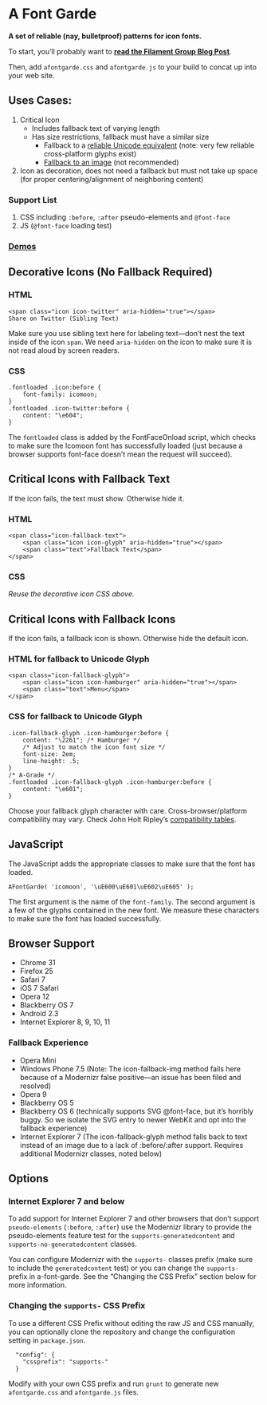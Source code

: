 # A Font Garde

**A set of reliable (nay, bulletproof) patterns for icon fonts.**

To start, you’ll probably want to **[read the Filament Group Blog Post](http://filamentgroup.com/lab/bulletproof_icon_fonts)**.

Then, add `afontgarde.css` and `afontgarde.js` to your build to concat up into your web site.

## Uses Cases:

1. Critical Icon
	* Includes fallback text of varying length
	* Has size restrictions, fallback must have a similar size
		* Fallback to a [reliable Unicode equivalent](http://unicode.johnholtripley.co.uk/) (note: very few reliable cross-platform glyphs exist)
		* [Fallback to an image](README-image.md) (not recommended)
1. Icon as decoration, does not need a fallback but must not take up space (for proper centering/alignment of neighboring content)

### Support List

1. CSS including `:before`, `:after` pseudo-elements and `@font-face`
1. JS (`@font-face` loading test)

### [Demos](http://filamentgroup.github.io/a-font-garde/markup.html)

## Decorative Icons (No Fallback Required)

### HTML

	<span class="icon icon-twitter" aria-hidden="true"></span>
	Share on Twitter (Sibling Text)

Make sure you use sibling text here for labeling text—don’t nest the text inside of the icon `span`. We need `aria-hidden` on the icon to make sure it is not read aloud by screen readers.

### CSS

	.fontloaded .icon:before {
		font-family: icomoon;
	}
	.fontloaded .icon-twitter:before {
		content: "\e604";
	}

The `fontloaded` class is added by the FontFaceOnload script, which checks to make sure the Icomoon font has successfully loaded (just because a browser supports font-face doesn’t mean the request will succeed).

## Critical Icons with Fallback Text

If the icon fails, the text must show. Otherwise hide it.

### HTML

	<span class="icon-fallback-text">
		<span class="icon icon-glyph" aria-hidden="true"></span>
		<span class="text">Fallback Text</span>
	</span>

### CSS

*Reuse the decorative icon CSS above.*

## Critical Icons with Fallback Icons

If the icon fails, a fallback icon is shown. Otherwise hide the default icon.

### HTML for fallback to Unicode Glyph

	<span class="icon-fallback-glyph">
		<span class="icon icon-hamburger" aria-hidden="true"></span>
		<span class="text">Menu</span>
	</span>

### CSS for fallback to Unicode Glyph

	.icon-fallback-glyph .icon-hamburger:before {
		content: "\2261"; /* Hamburger */
		/* Adjust to match the icon font size */
		font-size: 2em;
		line-height: .5;
	}
	/* A-Grade */
	.fontloaded .icon-fallback-glyph .icon-hamburger:before {
		content: "\e601";
	}

Choose your fallback glyph character with care. Cross-browser/platform compatibility may vary. Check John Holt Ripley’s [compatibility tables]( http://unicode.johnholtripley.co.uk/).

## JavaScript

The JavaScript adds the appropriate classes to make sure that the font has loaded.

```
AFontGarde( 'icomoon', '\uE600\uE601\uE602\uE605' );
```

The first argument is the name of the `font-family`. The second argument is a few of the glyphs contained in the new font. We measure these characters to make sure the font has loaded successfully.

## Browser Support

* Chrome 31
* Firefox 25
* Safari 7
* iOS 7 Safari
* Opera 12
* Blackberry OS 7
* Android 2.3
* Internet Explorer 8, 9, 10, 11

### Fallback Experience

* Opera Mini
* Windows Phone 7.5 (Note: The icon-fallback-img method fails here because of a Modernizr false positive—an issue has been filed and resolved)
* Opera 9
* Blackberry OS 5
* Blackberry OS 6 (technically supports SVG @font-face, but it’s horribly buggy. So we isolate the SVG entry to newer WebKit and opt into the fallback experience)
* Internet Explorer 7 (The icon-fallback-glyph method falls back to text instead of an image due to a lack of :before/:after support. Requires additional Modernizr classes, noted below)

## Options

### Internet Explorer 7 and below

To add support for Internet Explorer 7 and other browsers that don’t support `pseudo-elements` (`:before`, `:after`) use the Modernizr library to provide the pseudo-elements feature test for the `supports-generatedcontent` and `supports-no-generatedcontent` classes.

You can configure Modernizr with the `supports-` classes prefix (make sure to include the `generatedcontent` test) or you can change the `supports-` prefix in a-font-garde. See the “Changing the CSS Prefix” section below for more information.

### Changing the `supports-` CSS Prefix

To use a different CSS Prefix without editing the raw JS and CSS manually, you can optionally clone the repository and change the configuration setting in `package.json`.

```
  "config": {
    "cssprefix": "supports-"
  }
```

Modify with your own CSS prefix and run `grunt` to generate new `afontgarde.css` and `afontgarde.js` files.
